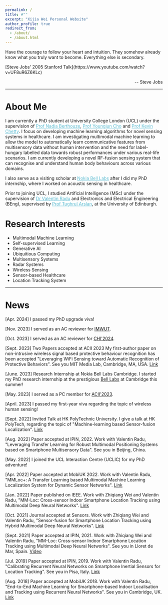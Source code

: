 ```yaml
---
permalink: /
title: #""
excerpt: "Xijia Wei Personal Website"
author_profile: true
redirect_from: 
  - /about/
  - /about.html
---
```

<p>Have the courage to follow your heart and intuition. They somehow already know what you truly want to become. Everything else is secondary.</p>
[Steve Jobs' 2005 Stanford Talk](https://www.youtube.com/watch?v=UF8uR6Z6KLc)
<p style="text-align: right;">-- Steve Jobs</p>


<hr color="#FFFFFF" />

About Me
======
I am currently a PhD student at University College London (UCL) under the supervision of 
<a href="https://uclic.ucl.ac.uk/people/nadia-berthouze/" style="color:#5dbcd2;">Prof Nadia Berthouze</a>, <a href="https://uclic.ucl.ac.uk/people/youngjun-cho" style="color:#5dbcd2;">Prof Youngjun Cho</a> and <a href="https://www.ucl.ac.uk/jill-dando-institute/about-us/people/academic-staff/kevin-chetty" style="color:#5dbcd2;">Prof Kevin Chetty</a>. I focus on developing machine learning algorithms for novel sensing systems in healthcare. I am investigating multimodal machine learning to allow the model to automatically learn communicative features from multisensory data without human intervention and the need for label-hungary labelled data towards robust performances under various real-life scenarios. I am currently developing a novel RF-fusion sensing system that can recognise and understand human body behaviours across various domains.

I also serve as a visiting scholar at <a href="[https://www.eng.ed.ac.uk/about/people/prof-tughrul-arslan/](https://www.bell-labs.com/about/locations/cambridge-uk/#gref)" style="color:#5dbcd2;">Nokia Bell Labs</a> after I did my PhD internship, where I worked on acoustic sensing in healthcare.

Prior to joining UCL, I studied Artificial Intelligence (MSc) under the supervision of <a href="https://vradu.uk/" style="color:#5dbcd2;">Dr Valentin Radu</a> and Electronics and Electrical Engineering (BEng), supervised by <a href="https://www.eng.ed.ac.uk/about/people/prof-tughrul-arslan/" style="color:#5dbcd2;">Prof Tughrul Arslan</a>, at the University of Edinburgh.

Research Interests
======
<ul>
<li>Multimodal Machine Learning</li>
<li>Self-supervised Learning</li>
<li>Generative AI</li>
<li>Ubiquitious Computing</li>
<li>Multisensory Systems</li>
<li>Radar Systems</li>
<li>Wireless Sensing</li>
<li>Sensor-based Healthcare</li>
<li>Location Tracking System</li>
</ul>

<hr color="#FFFFFF" />

News
======
[Apr. 2024] I passed my PhD upgrade viva!

[Nov. 2023] I served as an AC reviewer for [IMWUT](https://dl.acm.org/journal/imwut).

[Oct. 2023] I served as an AC reviewer for [CHI'2024](https://chi2024.acm.org/).

[Sept. 2023] Two Papers accepted at ACII 2023
My first-author paper on non-intrusive wireless signal based protective behaviour recognition has been accepted "Leveraging WiFi Sensing toward Automatic Recognition of Protective Behaviors".
See you MIT Media Lab, Cambridge, MA, USA.
[Link](https://acii-conf.net/2023/)

[June. 2023] Research Internship at Nokia Bell Labs Cambridge.
I started my PhD research internship at the prestigious [Bell Labs](https://www.bell-labs.com/about/locations/cambridge-uk/) at Cambridge this summer!

[May. 2023] I served as a PC member for [ACII'2023](https://acii-conf.net/).

[April. 2023] I passed my first-year viva regarding the topic of wireless human sensing!

[Sept. 2022] Invited Talk at HK PolyTechnic University.
I give a talk at HK PolyTech, regarding the topic of "Machine-learning based Sensor-fusion Localization".
[Link](https://www.polyu.edu.hk/en/aae/news-and-events/event/2022/9/27---research-seminar/)

[Aug. 2022] Paper accepted at IPIN, 2022.
Work with Valentin Radu, "Leveraging Transfer Learning for Robust Multimodal Positioning Systems based on Smartphone Multisensory Data".
See you in Beijing, China.

[May. 2022] I joined the UCL Interaction Centre (UCLIC) for my PhD adventure!

[Apr. 2022] Paper accepted at MobiUK 2022.
Work with Valentin Radu, "MMLoc+: A Transfer Learning based Multimodal Machine Learning Localization System for Dynamic Sensor Networks".
[Link](https://mobiuk.org/2022/)

[Jan. 2022] Paper published on IEEE.
Work with Zhiqiang Wei and Valentin Radu, "MM-Loc: Cross-sensor Indoor Smartphone Location Tracking using Multimodal Deep Neural Networks".
[Link](https://ieeexplore.ieee.org/document/9662519/)

[Oct. 2021] Journal accepted at Sensors.
Work with Zhiqiang Wei and Valentin Radu, "Sensor-fusion for Smartphone Location Tracking using Hybrid Multimodal Deep Neural Networks".
[Link](https://www.mdpi.com/1424-8220/21/22/7488)

[Sept. 2021] Paper accepted at IPIN, 2021.
Work with Zhiqiang Wei and Valentin Radu, "MM-Loc: Cross-sensor Indoor Smartphone Location Tracking using Multimodal Deep Neural Networks".
See you in Lloret de Mar, Spain.
[Video](https://www.youtube.com/watch?v=7YTxaOnCph8)

[Jul. 2019] Paper accepted at IPIN, 2019.
Work with Valentin Radu, "Calibrating Recurrent Neural Networks on Smartphone Inertial Sensors for Location Tracking".
See you in Pisa, Italy.
[Link](https://weixijia.github.io/talks/ipin2019-talk)

[Aug. 2018] Paper accepted at MobiUK 2018.
Work with Valentin Radu, "End-to-End Machine Learning for Smartphone-based Indoor Localisation and Tracking using Recurrent Neural Networks".
See you in Cambridge, UK.
[Link](https://weixijia.github.io/talks/mobiuk2018-talk)
